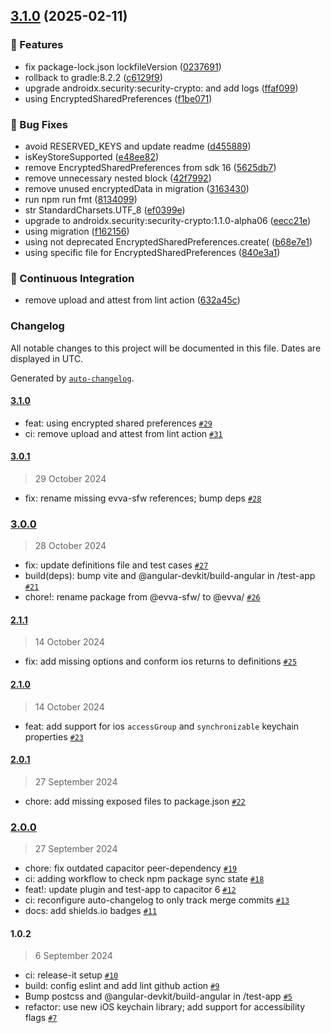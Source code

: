 

## [3.1.0](https://github.com/evva-sfw/capacitor-secure-storage-plugin/compare/3.0.1...3.1.0) (2025-02-11)


### 🎉 Features

* fix package-lock.json lockfileVersion ([0237691](https://github.com/evva-sfw/capacitor-secure-storage-plugin/commit/0237691c553cf173af45aef24f8b71c369c21fe5))
* rollback to gradle:8.2.2 ([c6129f9](https://github.com/evva-sfw/capacitor-secure-storage-plugin/commit/c6129f935fc9d7fe4703978263c89d089084198d))
* upgrade androidx.security:security-crypto: and add logs ([ffaf099](https://github.com/evva-sfw/capacitor-secure-storage-plugin/commit/ffaf099eec67a8761a6c119ca10e44737c27b916))
* using EncryptedSharedPreferences ([f1be071](https://github.com/evva-sfw/capacitor-secure-storage-plugin/commit/f1be071df3469c304df8a5fa7bdb9456674c172e))


### 🐛 Bug Fixes

* avoid RESERVED_KEYS and update readme ([d455889](https://github.com/evva-sfw/capacitor-secure-storage-plugin/commit/d45588958c2792fd10da21e2c68a3c5ab632923d))
* isKeyStoreSupported ([e48ee82](https://github.com/evva-sfw/capacitor-secure-storage-plugin/commit/e48ee82a71d096c314337f77c24caf64d51a2f54))
* remove EncryptedSharedPreferences from sdk 16 ([5625db7](https://github.com/evva-sfw/capacitor-secure-storage-plugin/commit/5625db7cad2646216a62e7725c50127c7412fb22))
* remove unnecessary nested block ([42f7992](https://github.com/evva-sfw/capacitor-secure-storage-plugin/commit/42f7992d847483359629f56fab6b2c62b6676bef))
* remove unused encryptedData in migration ([3163430](https://github.com/evva-sfw/capacitor-secure-storage-plugin/commit/31634308b6aa6ae7d455d4a3b25acb048b466834))
* run npm run fmt ([8134099](https://github.com/evva-sfw/capacitor-secure-storage-plugin/commit/8134099ab48fa62c796473b6675448925660cc11))
* str StandardCharsets.UTF_8 ([ef0399e](https://github.com/evva-sfw/capacitor-secure-storage-plugin/commit/ef0399e15198bede3763534b0a5c15510b211757))
* upgrade to androidx.security:security-crypto:1.1.0-alpha06 ([eecc21e](https://github.com/evva-sfw/capacitor-secure-storage-plugin/commit/eecc21e304de7583d1299ee7771a8f95406d9d32))
* using migration ([f162156](https://github.com/evva-sfw/capacitor-secure-storage-plugin/commit/f1621565f42d9624fcde1188989022f9735540a2))
* using not deprecated EncryptedSharedPreferences.create( ([b68e7e1](https://github.com/evva-sfw/capacitor-secure-storage-plugin/commit/b68e7e142324dddfa2c47d85a47f313be6d45cae))
* using specific file for EncryptedSharedPreferences ([840e3a1](https://github.com/evva-sfw/capacitor-secure-storage-plugin/commit/840e3a1938c416bd9180c331471e6ddfc3d6e163))


### 🚀 Continuous Integration

* remove upload and attest from lint action ([632a45c](https://github.com/evva-sfw/capacitor-secure-storage-plugin/commit/632a45cb9657187b1a63fe09e755bf9f6c77feb3))

### Changelog

All notable changes to this project will be documented in this file. Dates are displayed in UTC.

Generated by [`auto-changelog`](https://github.com/CookPete/auto-changelog).

#### [3.1.0](https://github.com/evva-sfw/capacitor-secure-storage-plugin/compare/3.0.1...3.1.0)

- feat: using encrypted shared preferences [`#29`](https://github.com/evva-sfw/capacitor-secure-storage-plugin/pull/29)
- ci: remove upload and attest from lint action [`#31`](https://github.com/evva-sfw/capacitor-secure-storage-plugin/pull/31)

#### [3.0.1](https://github.com/evva-sfw/capacitor-secure-storage-plugin/compare/3.0.0...3.0.1)

> 29 October 2024

- fix: rename missing evva-sfw references; bump deps [`#28`](https://github.com/evva-sfw/capacitor-secure-storage-plugin/pull/28)

### [3.0.0](https://github.com/evva-sfw/capacitor-secure-storage-plugin/compare/2.1.1...3.0.0)

> 28 October 2024

- fix: update definitions file and test cases [`#27`](https://github.com/evva-sfw/capacitor-secure-storage-plugin/pull/27)
- build(deps): bump vite and @angular-devkit/build-angular in /test-app [`#21`](https://github.com/evva-sfw/capacitor-secure-storage-plugin/pull/21)
- chore!: rename package from @evva-sfw/ to @evva/ [`#26`](https://github.com/evva-sfw/capacitor-secure-storage-plugin/pull/26)

#### [2.1.1](https://github.com/evva-sfw/capacitor-secure-storage-plugin/compare/2.1.0...2.1.1)

> 14 October 2024

- fix: add missing options and conform ios returns to definitions [`#25`](https://github.com/evva-sfw/capacitor-secure-storage-plugin/pull/25)

#### [2.1.0](https://github.com/evva-sfw/capacitor-secure-storage-plugin/compare/2.0.1...2.1.0)

> 14 October 2024

- feat: add support for ios `accessGroup` and `synchronizable` keychain properties [`#23`](https://github.com/evva-sfw/capacitor-secure-storage-plugin/pull/23)

#### [2.0.1](https://github.com/evva-sfw/capacitor-secure-storage-plugin/compare/2.0.0...2.0.1)

> 27 September 2024

- chore: add missing exposed files to package.json [`#22`](https://github.com/evva-sfw/capacitor-secure-storage-plugin/pull/22)

### [2.0.0](https://github.com/evva-sfw/capacitor-secure-storage-plugin/compare/1.0.2...2.0.0)

> 27 September 2024

- chore: fix outdated capacitor peer-dependency [`#19`](https://github.com/evva-sfw/capacitor-secure-storage-plugin/pull/19)
- ci: adding workflow to check npm package sync state [`#18`](https://github.com/evva-sfw/capacitor-secure-storage-plugin/pull/18)
- feat!: update plugin and test-app to capacitor 6 [`#12`](https://github.com/evva-sfw/capacitor-secure-storage-plugin/pull/12)
- ci: reconfigure auto-changelog to only track merge commits [`#13`](https://github.com/evva-sfw/capacitor-secure-storage-plugin/pull/13)
- docs: add shields.io badges [`#11`](https://github.com/evva-sfw/capacitor-secure-storage-plugin/pull/11)

#### 1.0.2

> 6 September 2024

- ci: release-it setup [`#10`](https://github.com/evva-sfw/capacitor-secure-storage-plugin/pull/10)
- build: config eslint and add lint github action [`#9`](https://github.com/evva-sfw/capacitor-secure-storage-plugin/pull/9)
- Bump postcss and @angular-devkit/build-angular in /test-app [`#5`](https://github.com/evva-sfw/capacitor-secure-storage-plugin/pull/5)
- refactor: use new iOS keychain library; add support for accessibility flags [`#7`](https://github.com/evva-sfw/capacitor-secure-storage-plugin/pull/7)
